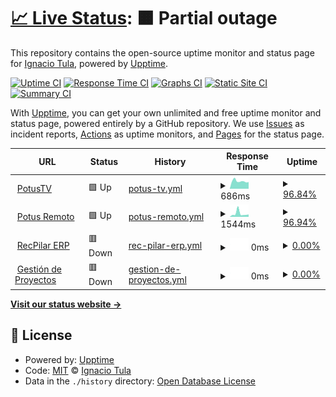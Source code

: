 # [📈 Live Status](https://logos914.github.io/potus-estado): <!--live status--> **🟧 Partial outage**

This repository contains the open-source uptime monitor and status page for [Ignacio Tula](www.logos.net.ar), powered by [Upptime](https://github.com/upptime/upptime).

[![Uptime CI](https://github.com/logos914/potus-estado/workflows/Uptime%20CI/badge.svg)](https://github.com/logos914/potus-estado/actions?query=workflow%3A%22Uptime+CI%22)
[![Response Time CI](https://github.com/logos914/potus-estado/workflows/Response%20Time%20CI/badge.svg)](https://github.com/logos914/potus-estado/actions?query=workflow%3A%22Response+Time+CI%22)
[![Graphs CI](https://github.com/logos914/potus-estado/workflows/Graphs%20CI/badge.svg)](https://github.com/logos914/potus-estado/actions?query=workflow%3A%22Graphs+CI%22)
[![Static Site CI](https://github.com/logos914/potus-estado/workflows/Static%20Site%20CI/badge.svg)](https://github.com/logos914/potus-estado/actions?query=workflow%3A%22Static+Site+CI%22)
[![Summary CI](https://github.com/logos914/potus-estado/workflows/Summary%20CI/badge.svg)](https://github.com/logos914/potus-estado/actions?query=workflow%3A%22Summary+CI%22)

With [Upptime](https://upptime.js.org), you can get your own unlimited and free uptime monitor and status page, powered entirely by a GitHub repository. We use [Issues](https://github.com/logos914/potus-estado/issues) as incident reports, [Actions](https://github.com/logos914/potus-estado/actions) as uptime monitors, and [Pages](https://logos914.github.io/potus-estado) for the status page.

<!--start: status pages-->
<!-- This summary is generated by Upptime (https://github.com/upptime/upptime) -->
<!-- Do not edit this manually, your changes will be overwritten -->
<!-- prettier-ignore -->
| URL | Status | History | Response Time | Uptime |
| --- | ------ | ------- | ------------- | ------ |
| <img alt="" src="https://icons.duckduckgo.com/ip3/tv.potus.ar.ico" height="13"> [PotusTV](https://tv.potus.ar) | 🟩 Up | [potus-tv.yml](https://github.com/logos914/potus-estado/commits/HEAD/history/potus-tv.yml) | <details><summary><img alt="Response time graph" src="./graphs/potus-tv/response-time-week.png" height="20"> 686ms</summary><br><a href="https://logos914.github.io/potus-estado/history/potus-tv"><img alt="Response time 924" src="https://img.shields.io/endpoint?url=https%3A%2F%2Fraw.githubusercontent.com%2Flogos914%2Fpotus-estado%2FHEAD%2Fapi%2Fpotus-tv%2Fresponse-time.json"></a><br><a href="https://logos914.github.io/potus-estado/history/potus-tv"><img alt="24-hour response time 746" src="https://img.shields.io/endpoint?url=https%3A%2F%2Fraw.githubusercontent.com%2Flogos914%2Fpotus-estado%2FHEAD%2Fapi%2Fpotus-tv%2Fresponse-time-day.json"></a><br><a href="https://logos914.github.io/potus-estado/history/potus-tv"><img alt="7-day response time 686" src="https://img.shields.io/endpoint?url=https%3A%2F%2Fraw.githubusercontent.com%2Flogos914%2Fpotus-estado%2FHEAD%2Fapi%2Fpotus-tv%2Fresponse-time-week.json"></a><br><a href="https://logos914.github.io/potus-estado/history/potus-tv"><img alt="30-day response time 721" src="https://img.shields.io/endpoint?url=https%3A%2F%2Fraw.githubusercontent.com%2Flogos914%2Fpotus-estado%2FHEAD%2Fapi%2Fpotus-tv%2Fresponse-time-month.json"></a><br><a href="https://logos914.github.io/potus-estado/history/potus-tv"><img alt="1-year response time 940" src="https://img.shields.io/endpoint?url=https%3A%2F%2Fraw.githubusercontent.com%2Flogos914%2Fpotus-estado%2FHEAD%2Fapi%2Fpotus-tv%2Fresponse-time-year.json"></a></details> | <details><summary><a href="https://logos914.github.io/potus-estado/history/potus-tv">96.84%</a></summary><a href="https://logos914.github.io/potus-estado/history/potus-tv"><img alt="All-time uptime 88.83%" src="https://img.shields.io/endpoint?url=https%3A%2F%2Fraw.githubusercontent.com%2Flogos914%2Fpotus-estado%2FHEAD%2Fapi%2Fpotus-tv%2Fuptime.json"></a><br><a href="https://logos914.github.io/potus-estado/history/potus-tv"><img alt="24-hour uptime 81.84%" src="https://img.shields.io/endpoint?url=https%3A%2F%2Fraw.githubusercontent.com%2Flogos914%2Fpotus-estado%2FHEAD%2Fapi%2Fpotus-tv%2Fuptime-day.json"></a><br><a href="https://logos914.github.io/potus-estado/history/potus-tv"><img alt="7-day uptime 96.84%" src="https://img.shields.io/endpoint?url=https%3A%2F%2Fraw.githubusercontent.com%2Flogos914%2Fpotus-estado%2FHEAD%2Fapi%2Fpotus-tv%2Fuptime-week.json"></a><br><a href="https://logos914.github.io/potus-estado/history/potus-tv"><img alt="30-day uptime 21.23%" src="https://img.shields.io/endpoint?url=https%3A%2F%2Fraw.githubusercontent.com%2Flogos914%2Fpotus-estado%2FHEAD%2Fapi%2Fpotus-tv%2Fuptime-month.json"></a><br><a href="https://logos914.github.io/potus-estado/history/potus-tv"><img alt="1-year uptime 88.62%" src="https://img.shields.io/endpoint?url=https%3A%2F%2Fraw.githubusercontent.com%2Flogos914%2Fpotus-estado%2FHEAD%2Fapi%2Fpotus-tv%2Fuptime-year.json"></a></details>
| <img alt="" src="https://icons.duckduckgo.com/ip3/remoto.potus.ar.ico" height="13"> [Potus Remoto](https://remoto.potus.ar) | 🟩 Up | [potus-remoto.yml](https://github.com/logos914/potus-estado/commits/HEAD/history/potus-remoto.yml) | <details><summary><img alt="Response time graph" src="./graphs/potus-remoto/response-time-week.png" height="20"> 1544ms</summary><br><a href="https://logos914.github.io/potus-estado/history/potus-remoto"><img alt="Response time 1200" src="https://img.shields.io/endpoint?url=https%3A%2F%2Fraw.githubusercontent.com%2Flogos914%2Fpotus-estado%2FHEAD%2Fapi%2Fpotus-remoto%2Fresponse-time.json"></a><br><a href="https://logos914.github.io/potus-estado/history/potus-remoto"><img alt="24-hour response time 1406" src="https://img.shields.io/endpoint?url=https%3A%2F%2Fraw.githubusercontent.com%2Flogos914%2Fpotus-estado%2FHEAD%2Fapi%2Fpotus-remoto%2Fresponse-time-day.json"></a><br><a href="https://logos914.github.io/potus-estado/history/potus-remoto"><img alt="7-day response time 1544" src="https://img.shields.io/endpoint?url=https%3A%2F%2Fraw.githubusercontent.com%2Flogos914%2Fpotus-estado%2FHEAD%2Fapi%2Fpotus-remoto%2Fresponse-time-week.json"></a><br><a href="https://logos914.github.io/potus-estado/history/potus-remoto"><img alt="30-day response time 1184" src="https://img.shields.io/endpoint?url=https%3A%2F%2Fraw.githubusercontent.com%2Flogos914%2Fpotus-estado%2FHEAD%2Fapi%2Fpotus-remoto%2Fresponse-time-month.json"></a><br><a href="https://logos914.github.io/potus-estado/history/potus-remoto"><img alt="1-year response time 1199" src="https://img.shields.io/endpoint?url=https%3A%2F%2Fraw.githubusercontent.com%2Flogos914%2Fpotus-estado%2FHEAD%2Fapi%2Fpotus-remoto%2Fresponse-time-year.json"></a></details> | <details><summary><a href="https://logos914.github.io/potus-estado/history/potus-remoto">96.94%</a></summary><a href="https://logos914.github.io/potus-estado/history/potus-remoto"><img alt="All-time uptime 97.24%" src="https://img.shields.io/endpoint?url=https%3A%2F%2Fraw.githubusercontent.com%2Flogos914%2Fpotus-estado%2FHEAD%2Fapi%2Fpotus-remoto%2Fuptime.json"></a><br><a href="https://logos914.github.io/potus-estado/history/potus-remoto"><img alt="24-hour uptime 82.53%" src="https://img.shields.io/endpoint?url=https%3A%2F%2Fraw.githubusercontent.com%2Flogos914%2Fpotus-estado%2FHEAD%2Fapi%2Fpotus-remoto%2Fuptime-day.json"></a><br><a href="https://logos914.github.io/potus-estado/history/potus-remoto"><img alt="7-day uptime 96.94%" src="https://img.shields.io/endpoint?url=https%3A%2F%2Fraw.githubusercontent.com%2Flogos914%2Fpotus-estado%2FHEAD%2Fapi%2Fpotus-remoto%2Fuptime-week.json"></a><br><a href="https://logos914.github.io/potus-estado/history/potus-remoto"><img alt="30-day uptime 90.06%" src="https://img.shields.io/endpoint?url=https%3A%2F%2Fraw.githubusercontent.com%2Flogos914%2Fpotus-estado%2FHEAD%2Fapi%2Fpotus-remoto%2Fuptime-month.json"></a><br><a href="https://logos914.github.io/potus-estado/history/potus-remoto"><img alt="1-year uptime 94.10%" src="https://img.shields.io/endpoint?url=https%3A%2F%2Fraw.githubusercontent.com%2Flogos914%2Fpotus-estado%2FHEAD%2Fapi%2Fpotus-remoto%2Fuptime-year.json"></a></details>
| <img alt="" src="https://icons.duckduckgo.com/ip3/recpilar.potus.ar.ico" height="13"> [RecPilar ERP](https://recpilar.potus.ar) | 🟥 Down | [rec-pilar-erp.yml](https://github.com/logos914/potus-estado/commits/HEAD/history/rec-pilar-erp.yml) | <details><summary><img alt="Response time graph" src="./graphs/rec-pilar-erp/response-time-week.png" height="20"> 0ms</summary><br><a href="https://logos914.github.io/potus-estado/history/rec-pilar-erp"><img alt="Response time 703" src="https://img.shields.io/endpoint?url=https%3A%2F%2Fraw.githubusercontent.com%2Flogos914%2Fpotus-estado%2FHEAD%2Fapi%2Frec-pilar-erp%2Fresponse-time.json"></a><br><a href="https://logos914.github.io/potus-estado/history/rec-pilar-erp"><img alt="24-hour response time 0" src="https://img.shields.io/endpoint?url=https%3A%2F%2Fraw.githubusercontent.com%2Flogos914%2Fpotus-estado%2FHEAD%2Fapi%2Frec-pilar-erp%2Fresponse-time-day.json"></a><br><a href="https://logos914.github.io/potus-estado/history/rec-pilar-erp"><img alt="7-day response time 0" src="https://img.shields.io/endpoint?url=https%3A%2F%2Fraw.githubusercontent.com%2Flogos914%2Fpotus-estado%2FHEAD%2Fapi%2Frec-pilar-erp%2Fresponse-time-week.json"></a><br><a href="https://logos914.github.io/potus-estado/history/rec-pilar-erp"><img alt="30-day response time 0" src="https://img.shields.io/endpoint?url=https%3A%2F%2Fraw.githubusercontent.com%2Flogos914%2Fpotus-estado%2FHEAD%2Fapi%2Frec-pilar-erp%2Fresponse-time-month.json"></a><br><a href="https://logos914.github.io/potus-estado/history/rec-pilar-erp"><img alt="1-year response time 0" src="https://img.shields.io/endpoint?url=https%3A%2F%2Fraw.githubusercontent.com%2Flogos914%2Fpotus-estado%2FHEAD%2Fapi%2Frec-pilar-erp%2Fresponse-time-year.json"></a></details> | <details><summary><a href="https://logos914.github.io/potus-estado/history/rec-pilar-erp">0.00%</a></summary><a href="https://logos914.github.io/potus-estado/history/rec-pilar-erp"><img alt="All-time uptime 43.57%" src="https://img.shields.io/endpoint?url=https%3A%2F%2Fraw.githubusercontent.com%2Flogos914%2Fpotus-estado%2FHEAD%2Fapi%2Frec-pilar-erp%2Fuptime.json"></a><br><a href="https://logos914.github.io/potus-estado/history/rec-pilar-erp"><img alt="24-hour uptime 0.00%" src="https://img.shields.io/endpoint?url=https%3A%2F%2Fraw.githubusercontent.com%2Flogos914%2Fpotus-estado%2FHEAD%2Fapi%2Frec-pilar-erp%2Fuptime-day.json"></a><br><a href="https://logos914.github.io/potus-estado/history/rec-pilar-erp"><img alt="7-day uptime 0.00%" src="https://img.shields.io/endpoint?url=https%3A%2F%2Fraw.githubusercontent.com%2Flogos914%2Fpotus-estado%2FHEAD%2Fapi%2Frec-pilar-erp%2Fuptime-week.json"></a><br><a href="https://logos914.github.io/potus-estado/history/rec-pilar-erp"><img alt="30-day uptime 0.00%" src="https://img.shields.io/endpoint?url=https%3A%2F%2Fraw.githubusercontent.com%2Flogos914%2Fpotus-estado%2FHEAD%2Fapi%2Frec-pilar-erp%2Fuptime-month.json"></a><br><a href="https://logos914.github.io/potus-estado/history/rec-pilar-erp"><img alt="1-year uptime 0.00%" src="https://img.shields.io/endpoint?url=https%3A%2F%2Fraw.githubusercontent.com%2Flogos914%2Fpotus-estado%2FHEAD%2Fapi%2Frec-pilar-erp%2Fuptime-year.json"></a></details>
| <img alt="" src="https://icons.duckduckgo.com/ip3/p.potus.ar.ico" height="13"> [Gestión de Proyectos](https://p.potus.ar) | 🟥 Down | [gestion-de-proyectos.yml](https://github.com/logos914/potus-estado/commits/HEAD/history/gestion-de-proyectos.yml) | <details><summary><img alt="Response time graph" src="./graphs/gestion-de-proyectos/response-time-week.png" height="20"> 0ms</summary><br><a href="https://logos914.github.io/potus-estado/history/gestion-de-proyectos"><img alt="Response time 767" src="https://img.shields.io/endpoint?url=https%3A%2F%2Fraw.githubusercontent.com%2Flogos914%2Fpotus-estado%2FHEAD%2Fapi%2Fgestion-de-proyectos%2Fresponse-time.json"></a><br><a href="https://logos914.github.io/potus-estado/history/gestion-de-proyectos"><img alt="24-hour response time 0" src="https://img.shields.io/endpoint?url=https%3A%2F%2Fraw.githubusercontent.com%2Flogos914%2Fpotus-estado%2FHEAD%2Fapi%2Fgestion-de-proyectos%2Fresponse-time-day.json"></a><br><a href="https://logos914.github.io/potus-estado/history/gestion-de-proyectos"><img alt="7-day response time 0" src="https://img.shields.io/endpoint?url=https%3A%2F%2Fraw.githubusercontent.com%2Flogos914%2Fpotus-estado%2FHEAD%2Fapi%2Fgestion-de-proyectos%2Fresponse-time-week.json"></a><br><a href="https://logos914.github.io/potus-estado/history/gestion-de-proyectos"><img alt="30-day response time 0" src="https://img.shields.io/endpoint?url=https%3A%2F%2Fraw.githubusercontent.com%2Flogos914%2Fpotus-estado%2FHEAD%2Fapi%2Fgestion-de-proyectos%2Fresponse-time-month.json"></a><br><a href="https://logos914.github.io/potus-estado/history/gestion-de-proyectos"><img alt="1-year response time 773" src="https://img.shields.io/endpoint?url=https%3A%2F%2Fraw.githubusercontent.com%2Flogos914%2Fpotus-estado%2FHEAD%2Fapi%2Fgestion-de-proyectos%2Fresponse-time-year.json"></a></details> | <details><summary><a href="https://logos914.github.io/potus-estado/history/gestion-de-proyectos">0.00%</a></summary><a href="https://logos914.github.io/potus-estado/history/gestion-de-proyectos"><img alt="All-time uptime 92.98%" src="https://img.shields.io/endpoint?url=https%3A%2F%2Fraw.githubusercontent.com%2Flogos914%2Fpotus-estado%2FHEAD%2Fapi%2Fgestion-de-proyectos%2Fuptime.json"></a><br><a href="https://logos914.github.io/potus-estado/history/gestion-de-proyectos"><img alt="24-hour uptime 0.00%" src="https://img.shields.io/endpoint?url=https%3A%2F%2Fraw.githubusercontent.com%2Flogos914%2Fpotus-estado%2FHEAD%2Fapi%2Fgestion-de-proyectos%2Fuptime-day.json"></a><br><a href="https://logos914.github.io/potus-estado/history/gestion-de-proyectos"><img alt="7-day uptime 0.00%" src="https://img.shields.io/endpoint?url=https%3A%2F%2Fraw.githubusercontent.com%2Flogos914%2Fpotus-estado%2FHEAD%2Fapi%2Fgestion-de-proyectos%2Fuptime-week.json"></a><br><a href="https://logos914.github.io/potus-estado/history/gestion-de-proyectos"><img alt="30-day uptime 0.00%" src="https://img.shields.io/endpoint?url=https%3A%2F%2Fraw.githubusercontent.com%2Flogos914%2Fpotus-estado%2FHEAD%2Fapi%2Fgestion-de-proyectos%2Fuptime-month.json"></a><br><a href="https://logos914.github.io/potus-estado/history/gestion-de-proyectos"><img alt="1-year uptime 86.26%" src="https://img.shields.io/endpoint?url=https%3A%2F%2Fraw.githubusercontent.com%2Flogos914%2Fpotus-estado%2FHEAD%2Fapi%2Fgestion-de-proyectos%2Fuptime-year.json"></a></details>

<!--end: status pages-->

[**Visit our status website →**](https://logos914.github.io/potus-estado)

## 📄 License

- Powered by: [Upptime](https://github.com/upptime/upptime)
- Code: [MIT](./LICENSE) © [Ignacio Tula](www.logos.net.ar)
- Data in the `./history` directory: [Open Database License](https://opendatacommons.org/licenses/odbl/1-0/)

